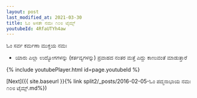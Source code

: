 ```yaml
---
layout: post
last_modified_at: 2021-03-30
title: ಓಂ ಅಸತೇ ನಮಃ ೧೦೮ ಟೈಮ್ಸ್
youtubeId: 4RfaUTYh4aw
---
```

 
 
 ಓಂ ಸರ್ವ ಕರ್ಮಣಾ ಮುಕ್ತಯ ನಮಃ  
 
 -  ಯಾರು ಎಲ್ಲಾ ಉದ್ಯೋಗಗಳನ್ನು (ಕರ್ತವ್ಯಗಳನ್ನು) ಪ್ರವಾಹದ ನಂತರ ಮತ್ತೆ ಎದ್ದು ಕಾಣುವಂತೆ ಮಾಡುತ್ತಾರೆ 
 
  
 
  
 
 
 
 
 
 


{% include youtubePlayer.html id=page.youtubeId %}
 
[Next]({{ site.baseurl }}{% link  split2/_posts/2016-02-05-ಓಂ ಪದ್ಮನಾಭಾಯ ನಮಃ ೧೦೮ ಟೈಮ್ಸ್.md%})
 
